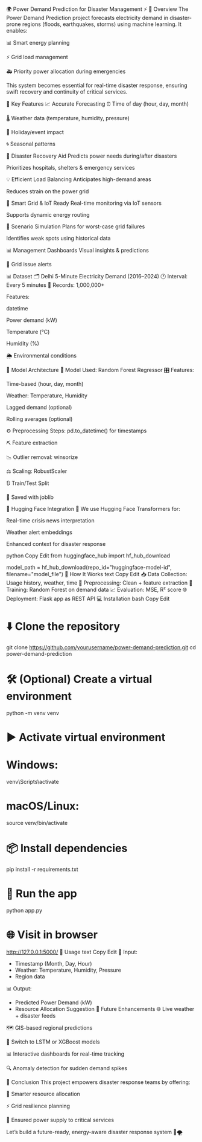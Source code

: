 🌍 Power Demand Prediction for Disaster Management ⚡
🌟 Overview
The Power Demand Prediction project forecasts electricity demand in disaster-prone regions (floods, earthquakes, storms) using machine learning. It enables:

📊 Smart energy planning

⚡ Grid load management

🚑 Priority power allocation during emergencies

This system becomes essential for real-time disaster response, ensuring swift recovery and continuity of critical services.

🧠 Key Features
📈 Accurate Forecasting
⏰ Time of day (hour, day, month)

🌡️ Weather data (temperature, humidity, pressure)

📅 Holiday/event impact

🌀 Seasonal patterns

🚨 Disaster Recovery Aid
Predicts power needs during/after disasters

Prioritizes hospitals, shelters & emergency services

💡 Efficient Load Balancing
Anticipates high-demand areas

Reduces strain on the power grid

🔌 Smart Grid & IoT Ready
Real-time monitoring via IoT sensors

Supports dynamic energy routing

🔮 Scenario Simulation
Plans for worst-case grid failures

Identifies weak spots using historical data

📊 Management Dashboards
Visual insights & predictions

🔔 Grid issue alerts

📊 Dataset
🗂️ Delhi 5-Minute Electricity Demand (2016–2024)
🕐 Interval: Every 5 minutes
📄 Records: 1,000,000+

Features:

datetime

Power demand (kW)

Temperature (°C)

Humidity (%)

🌦️ Environmental conditions

🧠 Model Architecture
🧪 Model Used: Random Forest Regressor
🎛️ Features:

Time-based (hour, day, month)

Weather: Temperature, Humidity

Lagged demand (optional)

Rolling averages (optional)

⚙️ Preprocessing Steps:
pd.to_datetime() for timestamps

⛏️ Feature extraction

📉 Outlier removal: winsorize

⚖️ Scaling: RobustScaler

🔃 Train/Test Split

💾 Saved with joblib

🤖 Hugging Face Integration
🧠 We use Hugging Face Transformers for:

Real-time crisis news interpretation

Weather alert embeddings

Enhanced context for disaster response

python
Copy
Edit
from huggingface_hub import hf_hub_download

model_path = hf_hub_download(repo_id="huggingface-model-id", filename="model_file")
🚀 How It Works
text
Copy
Edit
📥 Data Collection: Usage history, weather, time
🧹 Preprocessing: Clean + feature extraction
🎯 Training: Random Forest on demand data
📈 Evaluation: MSE, R² score
🌐 Deployment: Flask app as REST API
💻 Installation
bash
Copy
Edit
# ⬇️ Clone the repository
git clone https://github.com/yourusername/power-demand-prediction.git
cd power-demand-prediction

# 🛠️ (Optional) Create a virtual environment
python -m venv venv

# ▶️ Activate virtual environment
# Windows:
venv\Scripts\activate
# macOS/Linux:
source venv/bin/activate

# 📦 Install dependencies
pip install -r requirements.txt

# 🚀 Run the app
python app.py

# 🌐 Visit in browser
http://127.0.0.1:5000/
🎯 Usage
text
Copy
Edit
🔢 Input:
  - Timestamp (Month, Day, Hour)
  - Weather: Temperature, Humidity, Pressure
  - Region data

📊 Output:
  - Predicted Power Demand (kW)
  - Resource Allocation Suggestion
🚀 Future Enhancements
🌐 Live weather + disaster feeds

🗺️ GIS-based regional predictions

🧠 Switch to LSTM or XGBoost models

📊 Interactive dashboards for real-time tracking

🔍 Anomaly detection for sudden demand spikes

🏁 Conclusion
This project empowers disaster response teams by offering:

🧭 Smarter resource allocation

⚡ Grid resilience planning

🏥 Ensured power supply to critical services

Let’s build a future-ready, energy-aware disaster response system 🔋🌪️
